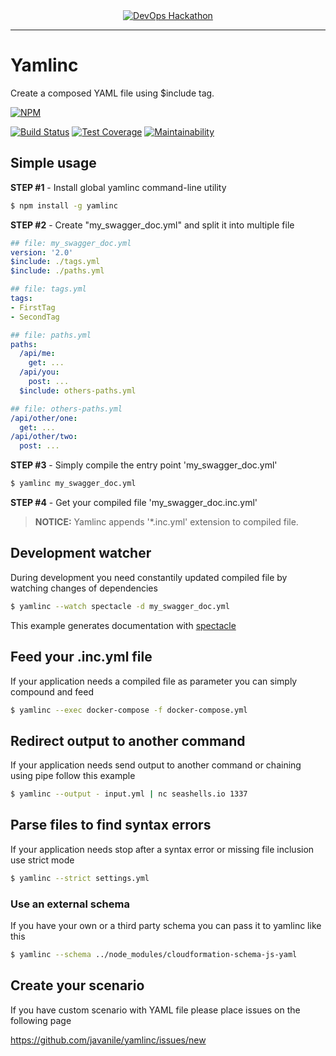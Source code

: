 <div align="center">

<a href="https://www.javanile.org/hackathon/?from=yamlinc" target="_blank">
<img src="https://www.javanile.org/hackathon/assets/images/devops-hackathon-banner.png" alt="DevOps Hackathon" />
</a>

</div>

---

# Yamlinc

Create a composed YAML file using $include tag.

[![NPM](https://nodei.co/npm/yamlinc.png?compact=true)](https://nodei.co/npm/yamlinc/)

[![Build Status](https://travis-ci.org/javanile-bot/yamlinc.svg?branch=master)](https://travis-ci.org/javanile-bot/yamlinc)
[![Test Coverage](https://api.codeclimate.com/v1/badges/43662de1f27dc3629953/test_coverage)](https://codeclimate.com/github/javanile-bot/yamlinc/test_coverage)
[![Maintainability](https://api.codeclimate.com/v1/badges/43662de1f27dc3629953/maintainability)](https://codeclimate.com/github/javanile-bot/yamlinc/maintainability)

## Simple usage

**STEP #1** - Install global yamlinc command-line utility
```bash
$ npm install -g yamlinc
```

**STEP #2** - Create "my_swagger_doc.yml" and split it into multiple file  
```yaml
## file: my_swagger_doc.yml
version: '2.0'
$include: ./tags.yml
$include: ./paths.yml
```
```yaml
## file: tags.yml
tags:
- FirstTag
- SecondTag
```
```yaml
## file: paths.yml
paths:
  /api/me:
    get: ...      
  /api/you:
    post: ...
  $include: others-paths.yml
```
```yaml
## file: others-paths.yml
/api/other/one:
  get: ...      
/api/other/two:
  post: ...
```

**STEP #3** - Simply compile the entry point 'my_swagger_doc.yml'
```bash
$ yamlinc my_swagger_doc.yml
```

**STEP #4** - Get your compiled file 'my_swagger_doc.inc.yml'
> **NOTICE:** Yamlinc appends '*.inc.yml' extension to compiled file.

## Development watcher
During development you need constantily updated compiled file by watching changes of dependencies

```bash
$ yamlinc --watch spectacle -d my_swagger_doc.yml
```

This example generates documentation with [spectacle](https://github.com/sourcey/spectacle)

## Feed your .inc.yml file
If your application needs a compiled file as parameter you can simply compound and feed

```bash
$ yamlinc --exec docker-compose -f docker-compose.yml
```

## Redirect output to another command
If your application needs send output to another command or chaining using pipe follow this example

```bash
$ yamlinc --output - input.yml | nc seashells.io 1337
```

## Parse files to find syntax errors
If your application needs stop after a syntax error or missing file inclusion use strict mode

```bash
$ yamlinc --strict settings.yml
```

### Use an external schema
If you have your own or a third party schema you can pass it to yamlinc like this

```bash
$ yamlinc --schema ../node_modules/cloudformation-schema-js-yaml
```

## Create your scenario
If you have custom scenario with YAML file please place issues on the following page

https://github.com/javanile/yamlinc/issues/new
